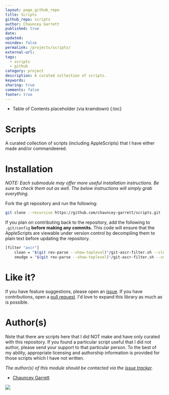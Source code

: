 ```yaml
---
layout: page_github_repo
title: Scripts
github_repo: scripts
author: Chauncey Garrett
published: true
date:
updated:
noindex: false
permalink: /projects/scripts/
external-url:
tags:
  - scripts
  - github
category: project
description: A curated collection of scripts.
keywords:
sharing: true
comments: false
footer: true
---
```


* Table of Contents placeholder (via kramdown)
{:toc}

# Scripts

A curated collection of scripts (including AppleScripts) that I have either made and/or commandeered.

# Installation

*NOTE: Each submodule may offer more useful installation instructions. Be sure to check them out as well. The below instructions will simply grab everything.*

Fork the git repository and run the following:

```sh
git clone --recursive https://github.com/chauncey-garrett/scripts.git
```

If you plan on contributing back to the repository, add the following to `.git/config` **before making any commits.** This code will ensure that the AppleScripts are viewable under version control by decompiling them to plain text before updating the repository.

```sh
[filter "ascr"]
	clean = "$(git rev-parse --show-toplevel)"/git-ascr-filter.sh --clean %f
	smudge = "$(git rev-parse --show-toplevel)"/git-ascr-filter.sh --smudge %f"
```

# Like it?

If you have feature suggestions, please open an [issue](https://github.com/chauncey-garrett/scripts/issues "chauncey-garrett/scripts/issues"). If you have contributions, open a [pull request](https://github.com/chauncey-garrett/scripts/pulls "chauncey-garrett/scripts/pulls"). I'd love to expand this library as much as is possible.

# Author(s)

Note that there are scripts here that I did NOT make and have only curated with this repository. If you found a particular script useful that I did not author, please send your support to that particular person. To the best of my ability, appropriate licensing and authorship information is provided for those scripts which I have not written.

*The author(s) of this module should be contacted via the [issue tracker](https://github.com/chauncey-garrett/scripts/issues "chauncey-garrett/scripts/issues").*

  - [Chauncey Garrett](https://github.com/chauncey-garrett "chauncey-garrett")

[![]({{page.url}}img/tip.gif)](http://chauncey.io/reader-support/)
